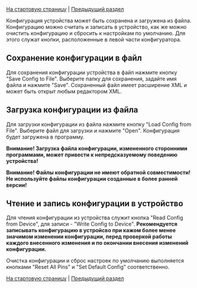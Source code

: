 [На стартовую страницу](../README.md) | [Предыдущий раздел](../README.md)

Конфигурация устройства может быть сохранена и загружена из файла. Конфигурацию можно считать и записать в устройство, как же можно очистить конфигурацию и сбросить к настройкам по умолчанию. Для этого служат кнопки, расположенные в левой части конфигуратора.

## Сохранение конфигурации в файл
Для сохранения конфигурации устройства в файл нажмите кнопку "Save Config to File". Выберите папку для сохранения, задайте имя файла и нажмите "Save". Сохраненный файл имеет расширение XML и может быть открыт любым редактором XML.

## Загрузка конфигурации из файла

Для загрузки конфигурации из файла нажмите кнопку "Load Config from File". Выберите файл для загрузки и нажмите "Open". Конфигурация будет загружена в программу.

**Внимание! Загрузка файла конфигурации, измененного сторонними программами, может привести к непредсказуемому поведению устройства!**

**Внимание! Файлы конфигурации не имеют обратной совместимости! Не используйте файлы конфигурации созданные в более ранней версии!**

## Чтение и запись конфигурации в устройство

Для чтения конфигурации из устройства служит кнопка "Read Config from Device", для записи - "Write Config to Device".
**Рекомендуется записывать конфигурацию в устройсво при кажом более менее значимом изменении конфигурации, перед проверкой работы каждого внесенного изменения и по окончании внесения изменений конфигурации.**

Очистка конфигурации и сброс настроек по умолчанию выполняется кнопками "Reset All Pins" и "Set Default Config"  соответственно.

[На стартовую страницу](../README.md) | [Предыдущий раздел](../README.md)
